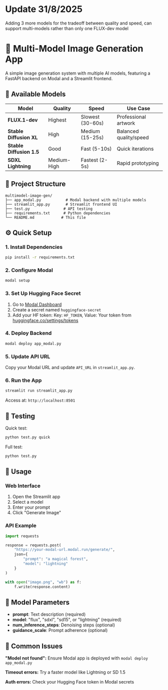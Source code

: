 # Update 31/8/2025
Adding 3 more models for the tradeoff between quality and speed, can support multi-models rather than only one FLUX-dev model

# 🎨 Multi-Model Image Generation App

A simple image generation system with multiple AI models, featuring a FastAPI backend on Modal and a Streamlit frontend.

## 🤖 Available Models

| Model | Quality | Speed | Use Case |
|-------|---------|-------|----------|
| **FLUX.1-dev** | Highest | Slowest (30-60s) | Professional artwork |
| **Stable Diffusion XL** | High | Medium (15-25s) | Balanced quality/speed |
| **Stable Diffusion 1.5** | Good | Fast (5-10s) | Quick iterations |
| **SDXL Lightning** | Medium-High | Fastest (2-5s) | Rapid prototyping |

## 📁 Project Structure

```
multimodel-image-gen/
├── app_modal.py           # Modal backend with multiple models
├── streamlit_app.py       # Streamlit frontend UI
├── test.py               # API testing
├── requirements.txt      # Python dependencies
└── README.md            # This file
```

## ⚙️ Quick Setup

### 1. Install Dependencies

```bash
pip install -r requirements.txt
```

### 2. Configure Modal

```bash
modal setup
```

### 3. Set Up Hugging Face Secret

1. Go to [Modal Dashboard](https://modal.com/secrets)
2. Create a secret named `huggingface-secret`
3. Add your HF token: Key: `HF_TOKEN`, Value: Your token from [huggingface.co/settings/tokens](https://huggingface.co/settings/tokens)

### 4. Deploy Backend

```bash
modal deploy app_modal.py
```

### 5. Update API URL

Copy your Modal URL and update `API_URL` in `streamlit_app.py`.

### 6. Run the App

```bash
streamlit run streamlit_app.py
```

Access at: `http://localhost:8501`

## 🧪 Testing

Quick test:
```bash
python test.py quick
```

Full test:
```bash
python test.py
```

## 🎯 Usage

### Web Interface
1. Open the Streamlit app
2. Select a model
3. Enter your prompt
4. Click "Generate Image"

### API Example
```python
import requests

response = requests.post(
    "https://your-modal-url.modal.run/generate/",
    json={
        "prompt": "a magical forest",
        "model": "lightning"
    }
)

with open("image.png", "wb") as f:
    f.write(response.content)
```

## 🔧 Model Parameters

- **prompt**: Text description (required)
- **model**: "flux", "sdxl", "sd15", or "lightning" (required)
- **num_inference_steps**: Denoising steps (optional)
- **guidance_scale**: Prompt adherence (optional)

## 🐛 Common Issues

**"Model not found":** Ensure Modal app is deployed with `modal deploy app_modal.py`

**Timeout errors:** Try a faster model like Lightning or SD 1.5

**Auth errors:** Check your Hugging Face token in Modal secrets


